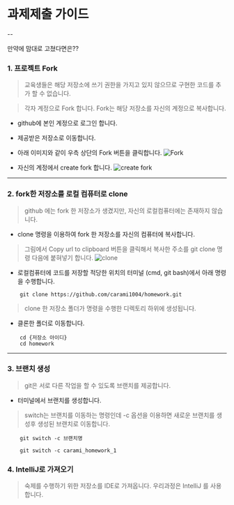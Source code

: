 # 과제제출 가이드

--

만약에 맘대로 고쳤다면은?? 

### 1. 프로젝트 Fork

> 교육생들은 해당 저장소에 쓰기 권한을 가지고 있지 않으므로 구현한 코드를 추가 할 수 없습니다.

> 각자 계정으로 Fork 합니다. Fork는 해당 저장소를 자신의 계정으로 복사합니다.

- github에 본인 계정으로 로그인 합니다.

- 제공받은 저장소로 이동합니다.

- 아래 이미지와 같이 우측 상단의 Fork 버튼을 클릭합니다.
  ![Fork](./image/fork.png)

- 자신의 계정에서 create fork 합니다.
  ![create fork](./image/createFork.png)

---

### 2. fork한 저장소를 로컬 컴퓨터로 clone

> github 에는 fork 한 저장소가 생겼지만, 자신의 로컬컴퓨터에는 존재하지 않습니다.

- clone 명령을 이용하여 fork 한 저장소를 자신의 컴퓨터에 복사합니다.

> 그림에서 Copy url to clipboard 버튼을 클릭해서 복사한 주소를 git clone 명령 다음에 붙혀넣기 합니다.
> ![clone](./image/clone.png)

- 로컬컴퓨터에 코드를 저장할 적당한 위치의 터미널 (cmd, git bash)에서 아래 명령을 수행합니다.

```
    git clone https://github.com/carami1004/homework.git
```

> clone 한 저장소 폴더가 명령을 수행한 디렉토리 하위에 생성됩니다.

- 클론한 폴더로 이동합니다.

```
    cd {저장소 아이디}
    cd homework
```

---

### 3. 브랜치 생성

> git은 서로 다른 작업을 할 수 있도록 브랜치를 제공합니다.

- 터미널에서 브랜치를 생성합니다.

> switch는 브랜치를 이동하는 명령인데 -c 옵션을 이용하면 새로운 브랜치를 생성후 생성된 브랜치로 이동합니다.

```
    git switch -c 브랜치명

    git switch -c carami_homework_1
```

### 4. IntelliJ로 가져오기

> 숙제를 수행하기 위한 저장소를 IDE로 가져옵니다. 우리과정은 IntelliJ 를 사용합니다.
